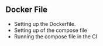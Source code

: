 ## Docker File

- Setting up the Dockerfile.
- Setting up of the compose file
- Running the compose file in the CI